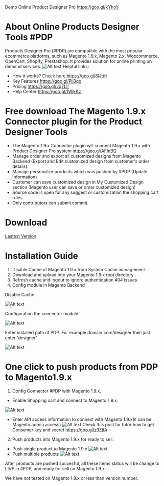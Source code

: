 Demo Online Product Designer Pro https://goo.gl/kYho1j 
# About Online Products Designer Tools #PDP
Products Designer Pro (#PDP) are compatible with the most popular ecommerce platforms, such as Magento 1.9.x, Magento 2.x, Woocommerce, OpenCart, Shopify, Prestashop. It provides solution for online printing on demand services.
![Alt text](https://productsdesignerpro.com/wp-content/uploads/2016/08/mockup-on-ipad.jpg "Push multiple products") 
Helpful links:
- How it works? Check here https://goo.gl/8lJttH
- Key Features  https://goo.gl/Plj3qo
- Pricing https://goo.gl/vq7LIr
- Help Center https://goo.gl/fWjkKz


# Free download The Magento 1.9.x Connector plugin for the Product Designer Tools 
- The Magento 1.9.x Connector plugin will connect Magento 1.9.x with Product Designer Pro system https://goo.gl/AFlnBQ
- Manage order and export all customized designs from Magento Backend (Export and Edit customized design from customer's order details)
- Manage personalize products which was pushed by #PDP (Update information)
- Customer can save customized design in My Customized Design section (Magento user can save or order customized design)
- Source code is open for any suggest or customization the shopping cart rules.
- Only contributors can submit commit.
# Download
[Lastest Version](https://github.com/magebay99/magento-product-designer-tools/archive/master.zip)
# Installation Guide 

1. Disable Cache of Magento 1.9.x from System Cache management.
2. Download and upload into your Magento 1.9.x root directory
3. Refresh cache and logout to ignore authentication 404 issues
4. Config module in Magento Backend

Disable Cache

![Alt text](https://productsdesignerpro.com/images/disable-cache-m1.png "Disable Cache") 

Configuration the connector module

![Alt text](https://productsdesignerpro.com/images/pdp-config-magento1.png "Configuration the connector module")

Enter installed path of PDP. For example domain.com/designer then just enter 'designer'

![Alt text](https://productsdesignerpro.com/images/pdp-config-magento1-path.png "Enter installed path of PDP. For example domain.com/designer then just enter 'designer'")

# One click to push products from PDP to Magento1.9.x

1. Config Connector #PDP with Magento 1.9.x.  
- Enable Shopping cart and connect to Magento 1.9.x:

![Alt text](http://image.prntscr.com/image/d590b720a652453da0851ae3d8770309.png "Enable Shopping Cart") 

- Enter API access information to connect with Magento 1.9.x(it can be Magento admin access)
![Alt text](https://productsdesignerpro.com/images/config-magento1-with-pdp.png "Disable Cache") 
Check this post for tutor how to get Consumer key and secret https://goo.gl/z9ZjtA 

2. Push products into Magento 1.9.x for ready to sell.
- Push single product to Magento 1.9.x
![Alt text](http://image.prntscr.com/image/c9a9e469a1a046b5a8efcb5fc7d849be.png "Push single product to live") 
- Push multiple products 
![Alt text](http://g.recordit.co/wPC1LI8pcw.gif "Push multiple products (max 12)") 

After products are pushed succesful, all these items status will be change to LIVE in #PDP, and ready for sell on Magento 1.9.x.

We have not tested on Magento 1.8.x or less than version number.




